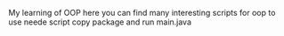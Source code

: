 My learning of OOP
here you can find many interesting scripts for oop
to use neede script copy package and run main.java

